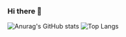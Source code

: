 ### Hi there 👋

![Anurag's GitHub stats](https://github-readme-stats.vercel.app/api?username=lycamnguyen&hide=contribs,prs)
![Top Langs](https://github-readme-stats.vercel.app/api/top-langs/?username=lycamnguyen&layout=compact)

